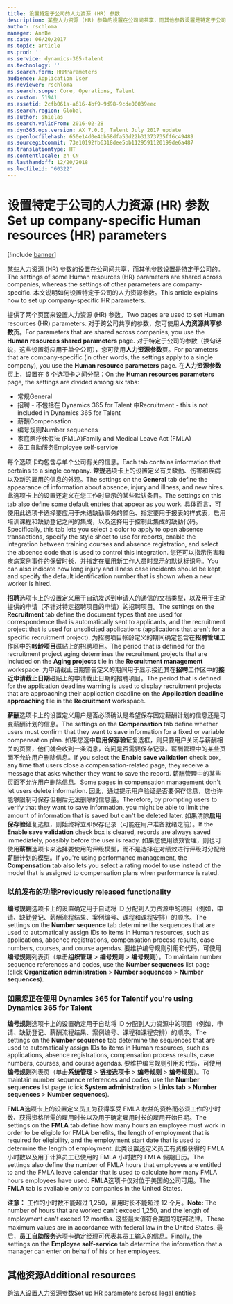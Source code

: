 ```yaml
---
title: 设置特定于公司的人力资源 (HR) 参数
description: 某些人力资源 (HR) 参数的设置在公司间共享，而其他参数设置是特定于公司的。 本文说明如何设置特定于公司的人力资源参数。
author: rschloma
manager: AnnBe
ms.date: 06/20/2017
ms.topic: article
ms.prod: ''
ms.service: dynamics-365-talent
ms.technology: ''
ms.search.form: HRMParameters
audience: Application User
ms.reviewer: rschloma
ms.search.scope: Core, Operations, Talent
ms.custom: 51941
ms.assetid: 2cfb061a-a616-4bf9-9d98-9cde00039eec
ms.search.region: Global
ms.author: shielas
ms.search.validFrom: 2016-02-28
ms.dyn365.ops.version: AX 7.0.0, Talent July 2017 update
ms.openlocfilehash: 650e14d0e4bb58dfa53d22b31373735ff6c49489
ms.sourcegitcommit: 73e10192fb6318dee5bb1129591120199de6a487
ms.translationtype: HT
ms.contentlocale: zh-CN
ms.lasthandoff: 12/20/2018
ms.locfileid: "60322"
---
```

# <a name="set-up-company-specific-human-resources-hr-parameters"></a><span data-ttu-id="64b26-104">设置特定于公司的人力资源 (HR) 参数</span><span class="sxs-lookup"><span data-stu-id="64b26-104">Set up company-specific Human resources (HR) parameters</span></span>

[!include [banner](includes/banner.md)]

<span data-ttu-id="64b26-105">某些人力资源 (HR) 参数的设置在公司间共享，而其他参数设置是特定于公司的。</span><span class="sxs-lookup"><span data-stu-id="64b26-105">The settings of some Human resources (HR) parameters are shared across companies, whereas the settings of other parameters are company-specific.</span></span> <span data-ttu-id="64b26-106">本文说明如何设置特定于公司的人力资源参数。</span><span class="sxs-lookup"><span data-stu-id="64b26-106">This article explains how to set up company-specific HR parameters.</span></span>

<span data-ttu-id="64b26-107">提供了两个页面来设置人力资源 (HR) 参数。</span><span class="sxs-lookup"><span data-stu-id="64b26-107">Two pages are used to set Human resources (HR) parameters.</span></span> <span data-ttu-id="64b26-108">对于跨公司共享的参数，您可使用**人力资源共享参数**页。</span><span class="sxs-lookup"><span data-stu-id="64b26-108">For parameters that are shared across companies, you use the **Human resources shared parameters** page.</span></span> <span data-ttu-id="64b26-109">对于特定于公司的参数（换句话说，这些设置将应用于单个公司），您可使用**人力资源参数**页。</span><span class="sxs-lookup"><span data-stu-id="64b26-109">For parameters that are company-specific (in other words, the settings apply to a single company), you use the **Human resource parameters** page.</span></span> <span data-ttu-id="64b26-110">在**人力资源参数**页上，设置在 6 个选项卡之间分配：</span><span class="sxs-lookup"><span data-stu-id="64b26-110">On the **Human resources parameters** page, the settings are divided among six tabs:</span></span>

-   <span data-ttu-id="64b26-111">常规</span><span class="sxs-lookup"><span data-stu-id="64b26-111">General</span></span>
-   <span data-ttu-id="64b26-112">招聘 - 不包括在 Dynamics 365 for Talent 中</span><span class="sxs-lookup"><span data-stu-id="64b26-112">Recruitment - this is not included in Dynamics 365 for Talent</span></span>
-   <span data-ttu-id="64b26-113">薪酬</span><span class="sxs-lookup"><span data-stu-id="64b26-113">Compensation</span></span>
-   <span data-ttu-id="64b26-114">编号规则</span><span class="sxs-lookup"><span data-stu-id="64b26-114">Number sequences</span></span>
-   <span data-ttu-id="64b26-115">家庭医疗休假法 (FMLA)</span><span class="sxs-lookup"><span data-stu-id="64b26-115">Family and Medical Leave Act (FMLA)</span></span>
-   <span data-ttu-id="64b26-116">员工自助服务</span><span class="sxs-lookup"><span data-stu-id="64b26-116">Employee self-service</span></span>

<span data-ttu-id="64b26-117">每个选项卡均包含与单个公司有关的信息。</span><span class="sxs-lookup"><span data-stu-id="64b26-117">Each tab contains information that pertains to a single company.</span></span> <span data-ttu-id="64b26-118">**常规**选项卡上的设置定义有关缺勤、伤害和疾病以及新的雇用的信息的外观。</span><span class="sxs-lookup"><span data-stu-id="64b26-118">The settings on the **General** tab define the appearance of information about absence, injury and illness, and new hires.</span></span> <span data-ttu-id="64b26-119">此选项卡上的设置还定义在您工作时显示的某些默认条目。</span><span class="sxs-lookup"><span data-stu-id="64b26-119">The settings on this tab also define some default entries that appear as you work.</span></span> <span data-ttu-id="64b26-120">具体而言，可使用此选项卡选择要应用于未结缺勤事务的颜色、指定要用于报表的样式表，启用培训课程和缺勤登记之间的集成，以及选择用于控制此集成的缺勤代码。</span><span class="sxs-lookup"><span data-stu-id="64b26-120">Specifically, this tab lets you select a color to apply to open absence transactions, specify the style sheet to use for reports, enable the integration between training courses and absence registration, and select the absence code that is used to control this integration.</span></span> <span data-ttu-id="64b26-121">您还可以指示伤害和疾病案例事件的保留时长，并指定在雇用新工作人员时显示的默认标识号。</span><span class="sxs-lookup"><span data-stu-id="64b26-121">You can also indicate how long injury and illness case incidents should be kept, and specify the default identification number that is shown when a new worker is hired.</span></span> 

<span data-ttu-id="64b26-122">**招聘**选项卡上的设置定义用于自动发送到申请人的通信的文档类型，以及用于主动提供的申请（不针对特定招聘项目的申请）的招聘项目。</span><span class="sxs-lookup"><span data-stu-id="64b26-122">The settings on the **Recruitment** tab define the document types that are used for correspondence that is automatically sent to applicants, and the recruitment project that is used for unsolicited applications (applications that aren't for a specific recruitment project).</span></span> <span data-ttu-id="64b26-123">为招聘项目帐龄定义的期间确定包含在**招聘管理**工作区中的**帐龄项目**磁贴上的招聘项目。</span><span class="sxs-lookup"><span data-stu-id="64b26-123">The period that is defined for the recruitment project aging determines the recruitment projects that are included on the **Aging projects** tile in the **Recruitment management** workspace.</span></span> <span data-ttu-id="64b26-124">为申请截止日期警告定义的期间用于显示接近其在**招聘**工作区中的**接近申请截止日期**磁贴上的申请截止日期的招聘项目。</span><span class="sxs-lookup"><span data-stu-id="64b26-124">The period that is defined for the application deadline warning is used to display recruitment projects that are approaching their application deadline on the **Application deadline approaching** tile in the **Recruitment** workspace.</span></span> 

<span data-ttu-id="64b26-125">**薪酬**选项卡上的设置定义用户是否必须确认是希望保存固定薪酬计划的信息还是可变薪酬计划的信息。</span><span class="sxs-lookup"><span data-stu-id="64b26-125">The settings on the **Compensation** tab define whether users must confirm that they want to save information for a fixed or variable compensation plan.</span></span> <span data-ttu-id="64b26-126">如果您选中**启用保存验证**复选框，则只要用户关闭与薪酬相关的页面，他们就会收到一条消息，询问是否需要保存记录。薪酬管理中的某些页面不允许用户删除信息。</span><span class="sxs-lookup"><span data-stu-id="64b26-126">If you select the **Enable save validation** check box, any time that users close a compensation-related page, they receive a message that asks whether they want to save the record.</span></span> <span data-ttu-id="64b26-127">薪酬管理中的某些页面不允许用户删除信息。</span><span class="sxs-lookup"><span data-stu-id="64b26-127">Some pages in compensation management don't let users delete information.</span></span> <span data-ttu-id="64b26-128">因此，通过提示用户验证是否要保存信息，您也许能够限制可保存但稍后无法删除的信息量。</span><span class="sxs-lookup"><span data-stu-id="64b26-128">Therefore, by prompting users to verify that they want to save information, you might be able to limit the amount of information that is saved but can't be deleted later.</span></span> <span data-ttu-id="64b26-129">如果清除**启用保存验证**复选框，则始终将立即保存记录（可能在用户准备就绪之前）。</span><span class="sxs-lookup"><span data-stu-id="64b26-129">If the **Enable save validation** check box is cleared, records are always saved immediately, possibly before the user is ready.</span></span> <span data-ttu-id="64b26-130">如果您使用绩效管理，则也可使用**薪酬**选项卡来选择要使用的评级模型，而不是选择在对绩效进行评级时分配给薪酬计划的模型。</span><span class="sxs-lookup"><span data-stu-id="64b26-130">If you're using performance management, the **Compensation** tab also lets you select a rating model to use instead of the model that is assigned to compensation plans when performance is rated.</span></span> 

### <a name="previously-released-functionality"></a><span data-ttu-id="64b26-131">以前发布的功能</span><span class="sxs-lookup"><span data-stu-id="64b26-131">Previously released functionality</span></span>
<span data-ttu-id="64b26-132">**编号规则**选项卡上的设置确定用于自动将 ID 分配到人力资源中的项目（例如，申请、缺勤登记、薪酬流程结果、案例编号、课程和课程安排）的顺序。</span><span class="sxs-lookup"><span data-stu-id="64b26-132">The settings on the **Number sequence** tab determine the sequences that are used to automatically assign IDs to items in Human resources, such as applications, absence registrations, compensation process results, case numbers, courses, and course agendas.</span></span> <span data-ttu-id="64b26-133">要维护编号规则引用和代码，可使用**编号规则**列表页（单击**组织管理** &gt; **编号规则** &gt; **编号规则**）。</span><span class="sxs-lookup"><span data-stu-id="64b26-133">To maintain number sequence references and codes, use the **Number sequences** list page (click **Organization administration** &gt; **Number sequences** &gt; **Number sequences**).</span></span>

### <a name="if-youre-using-dynamics-365-for-talent"></a><span data-ttu-id="64b26-134">如果您正在使用 Dynamics 365 for Talent</span><span class="sxs-lookup"><span data-stu-id="64b26-134">If you're using Dynamics 365 for Talent</span></span>
<span data-ttu-id="64b26-135">**编号规则**选项卡上的设置确定用于自动将 ID 分配到人力资源中的项目（例如，申请、缺勤登记、薪酬流程结果、案例编号、课程和课程安排）的顺序。</span><span class="sxs-lookup"><span data-stu-id="64b26-135">The settings on the **Number sequence** tab determine the sequences that are used to automatically assign IDs to items in Human resources, such as applications, absence registrations, compensation process results, case numbers, courses, and course agendas.</span></span> <span data-ttu-id="64b26-136">要维护编号规则引用和代码，可使用**编号规则**列表页（单击**系统管理** &gt; **链接选项卡** &gt; **编号规则** &gt; **编号规则**）。</span><span class="sxs-lookup"><span data-stu-id="64b26-136">To maintain number sequence references and codes, use the **Number sequences** list page (click **System administration** &gt; **Links tab** &gt; **Number sequences** &gt; **Number sequences**).</span></span> 

<span data-ttu-id="64b26-137">**FMLA**选项卡上的设置定义员工为获得享受 FMLA 权益的资格而必须工作的小时数、获得资格所需的雇用时长以及用于确定雇用时长的雇用开始日期。</span><span class="sxs-lookup"><span data-stu-id="64b26-137">The settings on the **FMLA** tab define how many hours an employee must work in order to be eligible for FMLA benefits, the length of employment that is required for eligibility, and the employment start date that is used to determine the length of employment.</span></span> <span data-ttu-id="64b26-138">此类设置还定义员工有资格获得的 FMLA 小时数以及用于计算员工已使用的 FMLA 小时数的 FMLA 假期日历。</span><span class="sxs-lookup"><span data-stu-id="64b26-138">The settings also define the number of FMLA hours that employees are entitled to and the FMLA leave calendar that is used to calculate how many FMLA hours employees have used.</span></span> <span data-ttu-id="64b26-139">**FMLA**选项卡仅对位于美国的公司可用。</span><span class="sxs-lookup"><span data-stu-id="64b26-139">The **FMLA** tab is available only to companies in the United States.</span></span> 

<span data-ttu-id="64b26-140">**注意：** 工作的小时数不能超过 1,250，雇用时长不能超过 12 个月。</span><span class="sxs-lookup"><span data-stu-id="64b26-140">**Note:** The number of hours that are worked can't exceed 1,250, and the length of employment can't exceed 12 months.</span></span> <span data-ttu-id="64b26-141">这些最大值符合美国的联邦法律。</span><span class="sxs-lookup"><span data-stu-id="64b26-141">These maximum values are in accordance with federal law in the United States.</span></span> <span data-ttu-id="64b26-142">最后，**员工自助服务**选项卡确定经理可代表其员工输入的信息。</span><span class="sxs-lookup"><span data-stu-id="64b26-142">Finally, the settings on the **Employee self-service** tab determine the information that a manager can enter on behalf of his or her employees.</span></span>

<a name="additional-resources"></a><span data-ttu-id="64b26-143">其他资源</span><span class="sxs-lookup"><span data-stu-id="64b26-143">Additional resources</span></span>
--------

[<span data-ttu-id="64b26-144">跨法人设置人力资源参数</span><span class="sxs-lookup"><span data-stu-id="64b26-144">Set up HR parameters across legal entities</span></span>](set-up-hr-parameters-across-legal-entities.md)



